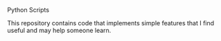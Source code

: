 Python Scripts

This repository contains code that implements simple features that I find useful and may help someone learn.
